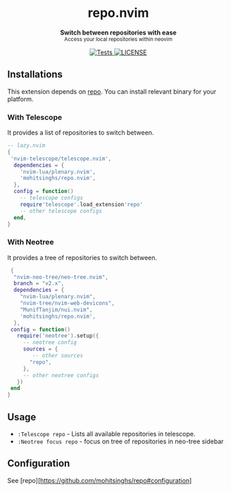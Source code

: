 <h1 align='center'>repo.nvim</h1>
<p align="center">
  <b>Switch between repositories with ease</b><br/>
  <sub>Access your local repositories within neovim</a></sub>
</p>
<p align='center'>
  <a href="https://github.com/mohitsinghs/repo.nvim/actions/workflows/tests.yml">
    <img alt="Tests" src="https://img.shields.io/github/actions/workflow/status/mohitsinghs/repo.nvim/tests.yml?style=flat-square" />
  </a>
  <a href="https://github.com/mohitsinghs/repo/blob/main/LICENSE">
    <img alt="LICENSE" src="https://img.shields.io/github/license/mohitsinghs/repo?style=flat-square" />
  </a>
</p>

## Installations

This extension depends on [repo](https://github.com/mohitsinghs/repo). You can install relevant binary for your platform.

### With Telescope

It provides a list of repositories to switch between.

```lua
-- lazy.nvim
{
 'nvim-telescope/telescope.nvim',
  dependencies = {
    'nvim-lua/plenary.nvim',
    'mohitsinghs/repo.nvim',
  },
  config = function()
    -- telescope configs
    require'telescope'.load_extension'repo'
    -- other telescope configs
  end,
}
```

### With Neotree

It provides a tree of repositories to switch between.

```lua
 {
  "nvim-neo-tree/neo-tree.nvim",
  branch = "v2.x",
  dependencies = {
    "nvim-lua/plenary.nvim",
    "nvim-tree/nvim-web-devicons",
    "MunifTanjim/nui.nvim",
    'mohitsinghs/repo.nvim',
  },
 config = function()
   require('neotree').setup({
     -- neotree config
     sources = {
        -- other sources
       "repo",
     },
     -- other neotree configs
   })
 end
}
```

## Usage

- `:Telescope repo` - Lists all available repositories in telescope.
- `:Neotree focus repo` - focus on tree of repositories in neo-tree sidebar

## Configuration

See [repo][https://github.com/mohitsinghs/repo#configuration]
